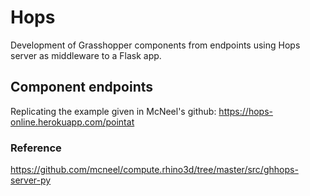 # Hops

Development of Grasshopper components from endpoints using Hops server as middleware to a Flask app.

## Component endpoints

Replicating the example given in McNeel's github: <https://hops-online.herokuapp.com/pointat>

### Reference

<https://github.com/mcneel/compute.rhino3d/tree/master/src/ghhops-server-py>
